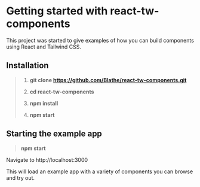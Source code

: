 # Getting started with react-tw-components

This project was started to give examples of how you can build components using React and Tailwind CSS.

## Installation

>1. **git clone https://github.com/Blathe/react-tw-components.git**
>
>2. **cd react-tw-components**
>3. **npm install**
>4. **npm start**

## Starting the example app

>**npm start**

Navigate to http://localhost:3000

This will load an example app with a variety of components you can browse and try out.